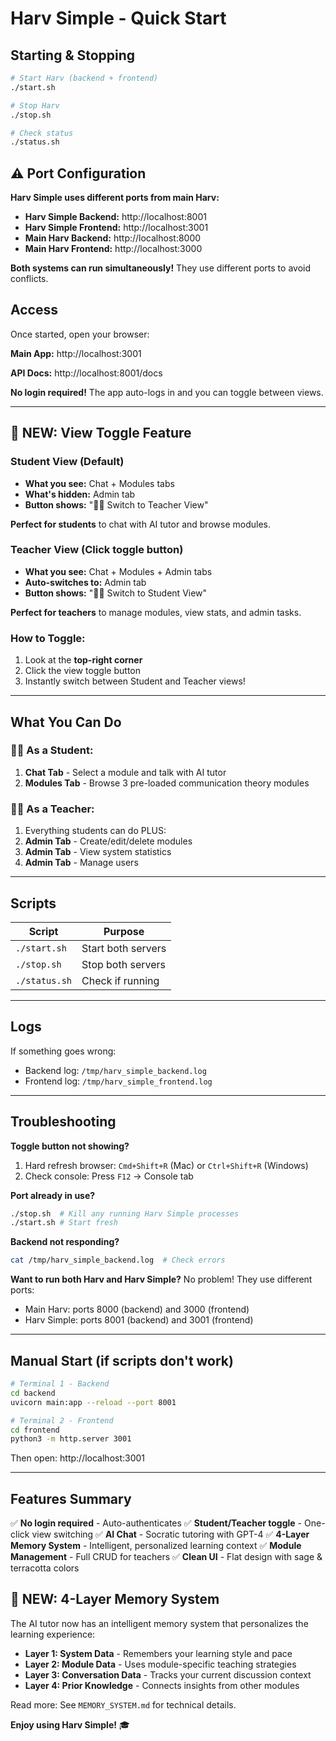 # Harv Simple - Quick Start

## Starting & Stopping

```bash
# Start Harv (backend + frontend)
./start.sh

# Stop Harv
./stop.sh

# Check status
./status.sh
```

## ⚠️ Port Configuration

**Harv Simple uses different ports from main Harv:**
- **Harv Simple Backend:** http://localhost:8001
- **Harv Simple Frontend:** http://localhost:3001
- **Main Harv Backend:** http://localhost:8000
- **Main Harv Frontend:** http://localhost:3000

**Both systems can run simultaneously!** They use different ports to avoid conflicts.

## Access

Once started, open your browser:

**Main App:** http://localhost:3001

**API Docs:** http://localhost:8001/docs

**No login required!** The app auto-logs in and you can toggle between views.

---

## 🎯 NEW: View Toggle Feature

### Student View (Default)
- **What you see:** Chat + Modules tabs
- **What's hidden:** Admin tab
- **Button shows:** "👩‍🏫 Switch to Teacher View"

**Perfect for students** to chat with AI tutor and browse modules.

### Teacher View (Click toggle button)
- **What you see:** Chat + Modules + Admin tabs
- **Auto-switches to:** Admin tab
- **Button shows:** "👨‍🎓 Switch to Student View"

**Perfect for teachers** to manage modules, view stats, and admin tasks.

### How to Toggle:
1. Look at the **top-right corner**
2. Click the view toggle button
3. Instantly switch between Student and Teacher views!

---

## What You Can Do

### 👨‍🎓 As a Student:
1. **Chat Tab** - Select a module and talk with AI tutor
2. **Modules Tab** - Browse 3 pre-loaded communication theory modules

### 👩‍🏫 As a Teacher:
1. Everything students can do PLUS:
2. **Admin Tab** - Create/edit/delete modules
3. **Admin Tab** - View system statistics
4. **Admin Tab** - Manage users

---

## Scripts

| Script | Purpose |
|--------|---------|
| `./start.sh` | Start both servers |
| `./stop.sh` | Stop both servers |
| `./status.sh` | Check if running |

---

## Logs

If something goes wrong:
- Backend log: `/tmp/harv_simple_backend.log`
- Frontend log: `/tmp/harv_simple_frontend.log`

---

## Troubleshooting

**Toggle button not showing?**
1. Hard refresh browser: `Cmd+Shift+R` (Mac) or `Ctrl+Shift+R` (Windows)
2. Check console: Press `F12` → Console tab

**Port already in use?**
```bash
./stop.sh  # Kill any running Harv Simple processes
./start.sh # Start fresh
```

**Backend not responding?**
```bash
cat /tmp/harv_simple_backend.log  # Check errors
```

**Want to run both Harv and Harv Simple?**
No problem! They use different ports:
- Main Harv: ports 8000 (backend) and 3000 (frontend)
- Harv Simple: ports 8001 (backend) and 3001 (frontend)

---

## Manual Start (if scripts don't work)

```bash
# Terminal 1 - Backend
cd backend
uvicorn main:app --reload --port 8001

# Terminal 2 - Frontend
cd frontend
python3 -m http.server 3001
```

Then open: http://localhost:3001

---

## Features Summary

✅ **No login required** - Auto-authenticates
✅ **Student/Teacher toggle** - One-click view switching
✅ **AI Chat** - Socratic tutoring with GPT-4
✅ **4-Layer Memory System** - Intelligent, personalized learning context
✅ **Module Management** - Full CRUD for teachers
✅ **Clean UI** - Flat design with sage & terracotta colors

## 🧠 NEW: 4-Layer Memory System

The AI tutor now has an intelligent memory system that personalizes the learning experience:

- **Layer 1: System Data** - Remembers your learning style and pace
- **Layer 2: Module Data** - Uses module-specific teaching strategies
- **Layer 3: Conversation Data** - Tracks your current discussion context
- **Layer 4: Prior Knowledge** - Connects insights from other modules

Read more: See `MEMORY_SYSTEM.md` for technical details.

**Enjoy using Harv Simple!** 🎓
